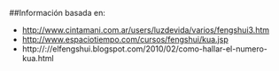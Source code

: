 ##Información basada en:

 - http://www.cintamani.com.ar/users/luzdevida/varios/fengshui3.htm 
 - http://www.espaciotiempo.com/cursos/fengshui/kua.jsp
 - http://://elfengshui.blogspot.com/2010/02/como-hallar-el-numero-kua.html



